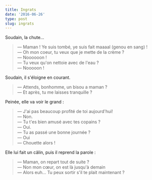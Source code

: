 ```yaml
---
title: Ingrats
date: '2016-06-26'
type: post
slug: ingrats
---
```


Soudain, la chute…

<!-- more -->

> — Maman ! Ye suis tombé, ye suis fait maaaal (genou en sang) !  
> — Oh mon coeur, tu veux que je mette de la crème ?  
> — Noooooon !  
> — Tu veux qu'on nettoie avec de l'eau ?  
> — Nooooon !

Soudain, il s'éloigne en courant.

> — Attends, bonhomme, un bisou a maman ?  
> — Et après, tu me laisses tranquille ?

Peinée, elle va voir le grand :

> — J'ai pas beaucoup profité de toi aujourd'hui!  
> — Non.  
> — Tu t'es bien amusé avec tes copains ?  
> — Oui.  
> — Tu as passé une bonne journée ?  
> — Oui  
> — Chouette alors !

Elle lui fait un câlin, puis il reprend la parole :

> — Maman, on repart tout de suite ?  
> — Non mon cœur, on est là jusqu'à demain  
> — Alors euh… Tu peux sortir s'il te plait maintenant ?
